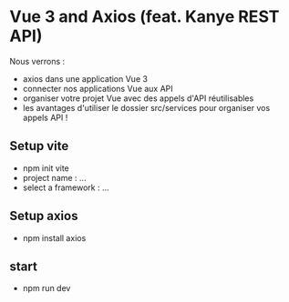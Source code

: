 # Vue 3 and Axios (feat. Kanye REST API)

Nous verrons : 

- axios dans une application Vue 3
- connecter nos applications Vue aux API
- organiser votre projet Vue avec des appels d'API réutilisables
- les avantages d'utiliser le dossier src/services pour organiser vos appels API !

## Setup vite

- npm init vite
- project name : ...
- select a framework : ...

## Setup axios

- npm install axios

## start

- npm run dev